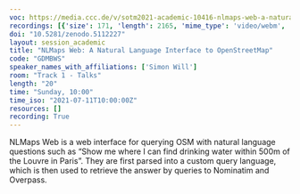 ```yaml
---
voc: https://media.ccc.de/v/sotm2021-academic-10416-nlmaps-web-a-natural-language-interface-to-openstreetmap
recordings: [{'size': 171, 'length': 2165, 'mime_type': 'video/webm', 'language': 'eng', 'filename': 'sotm2021-10416-eng-NLMaps_Web_A_Natural_Language_Interface_to_OpenStreetMap_webm-hd.webm', 'state': 'new', 'folder': 'webm-hd', 'high_quality': True, 'width': 1920, 'height': 1080, 'updated_at': '2021-10-14T17:31:39.560+02:00', 'recording_url': 'https://cdn.media.ccc.de/events/sotm/2021/webm-hd/sotm2021-10416-eng-NLMaps_Web_A_Natural_Language_Interface_to_OpenStreetMap_webm-hd.webm', 'url': 'https://media.ccc.de/public/recordings/55273', 'event_url': 'https://media.ccc.de/public/events/3bdf5c7e-c32b-592b-bc41-ae882c7b9ec8', 'conference_url': 'https://media.ccc.de/public/conferences/sotm2021'}, {'size': 83, 'length': 2165, 'mime_type': 'video/webm', 'language': 'eng', 'filename': 'sotm2021-10416-eng-NLMaps_Web_A_Natural_Language_Interface_to_OpenStreetMap_webm-sd.webm', 'state': 'new', 'folder': 'webm-sd', 'high_quality': False, 'width': 720, 'height': 576, 'updated_at': '2021-10-14T16:58:37.114+02:00', 'recording_url': 'https://cdn.media.ccc.de/events/sotm/2021/webm-sd/sotm2021-10416-eng-NLMaps_Web_A_Natural_Language_Interface_to_OpenStreetMap_webm-sd.webm', 'url': 'https://media.ccc.de/public/recordings/55272', 'event_url': 'https://media.ccc.de/public/events/3bdf5c7e-c32b-592b-bc41-ae882c7b9ec8', 'conference_url': 'https://media.ccc.de/public/conferences/sotm2021'}, {'size': 33, 'length': 2165, 'mime_type': 'audio/mpeg', 'language': 'eng', 'filename': 'sotm2021-10416-eng-NLMaps_Web_A_Natural_Language_Interface_to_OpenStreetMap_mp3.mp3', 'state': 'new', 'folder': 'mp3', 'high_quality': False, 'width': 0, 'height': 0, 'updated_at': '2021-10-14T16:36:35.103+02:00', 'recording_url': 'https://cdn.media.ccc.de/events/sotm/2021/mp3/sotm2021-10416-eng-NLMaps_Web_A_Natural_Language_Interface_to_OpenStreetMap_mp3.mp3', 'url': 'https://media.ccc.de/public/recordings/55271', 'event_url': 'https://media.ccc.de/public/events/3bdf5c7e-c32b-592b-bc41-ae882c7b9ec8', 'conference_url': 'https://media.ccc.de/public/conferences/sotm2021'}, {'size': 56, 'length': 2165, 'mime_type': 'video/mp4', 'language': 'eng', 'filename': 'sotm2021-10416-eng-NLMaps_Web_A_Natural_Language_Interface_to_OpenStreetMap_sd.mp4', 'state': 'new', 'folder': 'h264-sd', 'high_quality': False, 'width': 720, 'height': 576, 'updated_at': '2021-10-14T16:35:36.037+02:00', 'recording_url': 'https://cdn.media.ccc.de/events/sotm/2021/h264-sd/sotm2021-10416-eng-NLMaps_Web_A_Natural_Language_Interface_to_OpenStreetMap_sd.mp4', 'url': 'https://media.ccc.de/public/recordings/55270', 'event_url': 'https://media.ccc.de/public/events/3bdf5c7e-c32b-592b-bc41-ae882c7b9ec8', 'conference_url': 'https://media.ccc.de/public/conferences/sotm2021'}, {'size': 118, 'length': 2165, 'mime_type': 'video/mp4', 'language': 'eng', 'filename': 'sotm2021-10416-eng-NLMaps_Web_A_Natural_Language_Interface_to_OpenStreetMap_hd.mp4', 'state': 'new', 'folder': 'h264-hd', 'high_quality': True, 'width': 1920, 'height': 1080, 'updated_at': '2021-10-14T16:30:30.033+02:00', 'recording_url': 'https://cdn.media.ccc.de/events/sotm/2021/h264-hd/sotm2021-10416-eng-NLMaps_Web_A_Natural_Language_Interface_to_OpenStreetMap_hd.mp4', 'url': 'https://media.ccc.de/public/recordings/55269', 'event_url': 'https://media.ccc.de/public/events/3bdf5c7e-c32b-592b-bc41-ae882c7b9ec8', 'conference_url': 'https://media.ccc.de/public/conferences/sotm2021'}]
doi: "10.5281/zenodo.5112227"
layout: session_academic
title: "NLMaps Web: A Natural Language Interface to OpenStreetMap"
code: "GDMBWS"
speaker_names_with_affiliations: ['Simon Will']
room: "Track 1 - Talks"
length: "20"
time: "Sunday, 10:00"
time_iso: "2021-07-11T10:00:00Z"
resources: []
recording: True
---
```

NLMaps Web is a web interface for querying OSM with natural language questions such as “Show me where I can find drinking water within 500m of the Louvre in Paris”. They are first parsed into a custom query language, which is then used to retrieve the answer by queries to Nominatim and Overpass.
